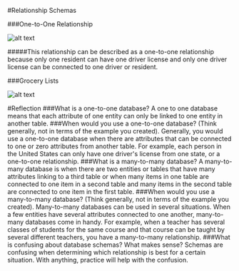 #Relationship Schemas

###One-to-One Relationship

![alt text]("/phase-0/week-8/imgs/one-to-one.png" "One-to-One schema")

#####This relationship can be described as a one-to-one relationship because only one resident can have one driver license and only one driver license can be connected to one driver or resident.

###Grocery Lists

![alt text]("/phase-0/week-8/imgs/one-to-many.png" "One-to-Many schema")

#Reflection
###What is a one-to-one database?
  A one to one database means that each attribute of one entity can only be linked to one entity in another table.
###When would you use a one-to-one database? (Think generally, not in terms of the example you created).
  Generally, you would use a one-to-one database when there are attributes that can be connected to one or zero attributes from another table. For example, each person in the United States can only have one driver's license from one state, or a one-to-one relationship.
###What is a many-to-many database?
  A many-to-many database is when there are two entities or tables that have many attributes linking to a third table or when many items in one table are connected to one item in a second table and many items in the second table are connected to one item in the first table.
###When would you use a many-to-many database? (Think generally, not in terms of the example you created).
  Many-to-many databases can be used in several situations. When a few entities have several attributes connected to one another, many-to-many databases come in handy. For example, when a teacher has several classes of students for the same course and that course can be taught by several different teachers, you have a many-to-many relationship.
###What is confusing about database schemas? What makes sense?
  Schemas are confusing when determining which relationship is best for a certain situation. With anything, practice will help with the confusion.
